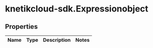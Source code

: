 # knetikcloud-sdk.Expressionobject

## Properties
Name | Type | Description | Notes
------------ | ------------- | ------------- | -------------


